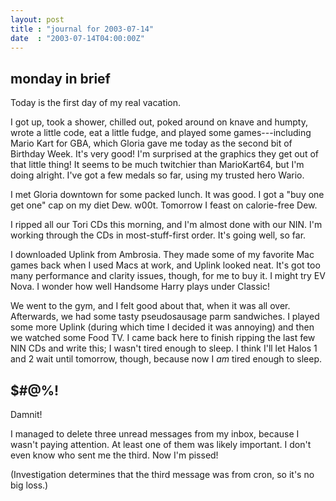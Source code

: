 ```yaml
---
layout: post
title : "journal for 2003-07-14"
date  : "2003-07-14T04:00:00Z"
---
```



## monday in brief

Today is the first day of my real vacation.

I got up, took a shower, chilled out, poked around on knave and humpty, wrote a little code, eat a little fudge, and played some games---including Mario Kart for GBA, which Gloria gave me today as the second bit of Birthday Week.  It's very good!  I'm surprised at the graphics they get out of that little thing! It seems to be much twitchier than MarioKart64, but I'm doing alright.  I've got a few medals so far, using my trusted hero Wario.

I met Gloria downtown for some packed lunch.  It was good.  I got a "buy one get one" cap on my diet Dew.  w00t.  Tomorrow I feast on calorie-free Dew.

I ripped all our Tori CDs this morning, and I'm almost done with our NIN.  I'm working through the CDs in most-stuff-first order.  It's going well, so far.

I downloaded Uplink from Ambrosia.  They made some of my favorite Mac games back when I used Macs at work, and Uplink looked neat.  It's got too many performance and clarity issues, though, for me to buy it.  I might try EV Nova. I wonder how well Handsome Harry plays under Classic!

We went to the gym, and I felt good about that, when it was all over. Afterwards, we had some tasty pseudosausage parm sandwiches.  I played some more Uplink (during which time I decided it was annoying) and then we watched some Food TV.  I came back here to finish ripping the last few NIN CDs and write this;  I wasn't tired enough to sleep.  I think I'll let Halos 1 and 2 wait until tomorrow, though, because now I <em>am</em> tired enough to sleep.

## $#@%!

Damnit!

I managed to delete three unread messages from my inbox, because I wasn't paying attention.  At least one of them was likely important.  I don't even know who sent me the third.  Now I'm pissed!

(Investigation determines that the third message was from cron, so it's no big loss.)

